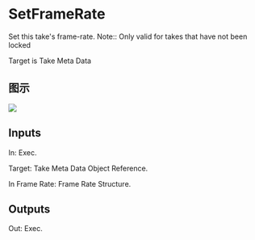 # SetFrameRate

Set this take's frame-rate. Note:: Only valid for takes that have not been locked

Target is Take Meta Data

## 图示

![]($-20221218-21095064.png)

## Inputs

In: Exec.

Target: Take Meta Data Object Reference.

In Frame Rate: Frame Rate Structure.  

## Outputs

Out: Exec.

